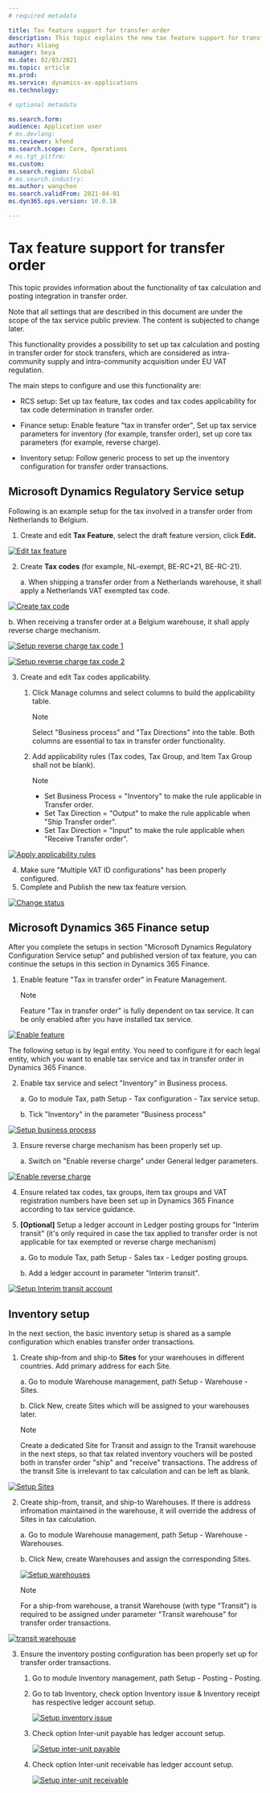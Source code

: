 ```yaml
---
# required metadata

title: Tax feature support for transfer order
description: This topic explains the new tax feature support for transfer order using tax calculation service.
author: kliang
manager: beya
ms.date: 02/03/2021
ms.topic: article
ms.prod: 
ms.service: dynamics-ax-applications
ms.technology: 

# optional metadata

ms.search.form:
audience: Application user
# ms.devlang: 
ms.reviewer: kfend
ms.search.scope: Core, Operations
# ms.tgt_pltfrm: 
ms.custom: 
ms.search.region: Global
# ms.search.industry: 
ms.author: wangchen
ms.search.validFrom: 2021-04-01
ms.dyn365.ops.version: 10.0.18

---
```


# Tax feature support for transfer order

This topic provides information about the functionality of tax calculation and posting integration in transfer order.

Note that all settings that are described in this document are under the scope of the tax service public preview. The content is subjected to change later.

This functionality provides a possibility to set up tax calculation and posting in transfer order for stock transfers, which are considered as intra-community supply and intra-community acquisition under EU VAT regulation.

The main steps to configure and use this functionality are:

-   RCS setup: Set up tax feature, tax codes and tax codes applicability for tax code determination in transfer order.

-   Finance setup: Enable feature "tax in transfer order", Set up tax service parameters for inventory (for example, transfer order), set up core tax parameters (for example, reverse charge).

-   Inventory setup: Follow generic process to set up the inventory configuration for transfer order transactions.



## Microsoft Dynamics Regulatory Service setup

Following is an example setup for the tax involved in a transfer order from Netherlands to Belgium. 

1.  Create and edit **Tax Feature**, select the draft feature version, click **Edit.**

[![Edit tax feature](../media/image1.png)](/media/image1.png)

2.  Create **Tax codes** (for example, NL-exempt, BE-RC+21, BE-RC-21).

    a.  When shipping a transfer order from a Netherlands warehouse, it shall apply a Netherlands VAT exempted tax code.

[![Create tax code](../media/image2.png)](./media/image2.png)

b.  When receiving a transfer order at a Belgium warehouse, it shall apply reverse charge mechanism.

[![Setup reverse charge tax code 1](../media/image3.png)](./media/image3.png)

[![Setup reverse charge tax code 2](../media/image4.png)](./media/image4.png)

3.  Create and edit Tax codes applicability.

    1. Click Manage columns and select columns to build the applicability table.
    
       > [!NOTE]
       > Select "Business process" and "Tax Directions" into the table. Both columns are essential to tax in transfer order functionality.
    
    2. Add applicability rules (Tax codes, Tax Group, and Item Tax Group shall not be blank).
    
       > [!NOTE]
       > - Set Business Process = "Inventory" to make the rule applicable in Transfer order.
       > - Set Tax Direction = "Output" to make the rule applicable when "Ship Transfer order".
       > - Set Tax Direction = "Input" to make the rule applicable when "Receive Transfer order".

[![Apply applicability rules](../media/image5.png)](./media/image5.png)

4.  Make sure "Multiple VAT ID configurations" has been properly configured. 
5.  Complete and Publish the new tax feature version.

[![Change status](./media/image6.png)](../media/image6.png)



## Microsoft Dynamics 365 Finance setup

After you complete the setups in section "Microsoft Dynamics Regulatory Configuration Service setup" and published version of tax feature, you can continue the setups in this section in Dynamics 365 Finance.

1. Enable feature "Tax in transfer order" in Feature Management.

   > [!NOTE]
   > Feature "Tax in transfer order" is fully dependent on tax service. It can be only enabled after you have installed tax service.

[![Enable feature](../media/image7.png)](./media/image7.png)



The following setup is by legal entity. You need to configure it for each legal entity, which you want to enable tax service and tax in transfer order in Dynamics 365 Finance.

2.  Enable tax service and select "Inventory" in Business process.

    a.  Go to module Tax, path Setup - Tax configuration - Tax service setup.

    b.  Tick "Inventory" in the parameter "Business process"

[![Setup business process](../media/image8.png)](./media/image8.png)

3.  Ensure reverse charge mechanism has been properly set up.

    a.  Switch on "Enable reverse charge" under General ledger parameters.

[![Enable reverse charge](../media/image9.png)](./media/image9.png)

4.  Ensure related tax codes, tax groups, item tax groups and VAT registration numbers have been set up in Dynamics 365 Finance according to tax service guidance.

5.  **\[Optional\]** Setup a ledger account in Ledger posting groups for "Interim transit" (it's only required in case the tax applied to transfer order is not applicable for tax exempted or reverse charge mechanism)

    a.  Go to module Tax, path Setup - Sales tax - Ledger posting groups.

    b.  Add a ledger account in parameter "Interim transit".

[![Setup Interim transit account](../media/image10.png)](./media/image10.png)

## Inventory setup

In the next section, the basic inventory setup is shared as a sample configuration which enables transfer order transactions.

1. Create ship-from and ship-to **Sites** for your warehouses in different countries. Add primary address for each Site.

   a.  Go to module Warehouse management, path Setup - Warehouse - Sites.

   b.  Click New, create Sites which will be assigned to your warehouses later.

   > [!NOTE]
   > Create a dedicated Site for Transit and assign to the Transit warehouse in the next steps, so that tax related inventory vouchers will be posted both in transfer order "ship" and "receive" transactions. The address of the transit Site is irrelevant to tax calculation and can be left as blank.

[![Setup Sites](../media/image11.png)](./media/image11.png)

2.  Create ship-from, transit, and ship-to Warehouses. If there is address infromation maintained in the warehouse, it will override the address of Sites in tax calculation.

    a.  Go to module Warehouse management, path Setup - Warehouse - Warehouses.

    b.  Click New, create Warehouses and assign the corresponding Sites.
    
    [![Setup warehouses](../media/image12.png)](./media/image12.png)
    
    > [!NOTE]
    > For a ship-from warehouse, a transit Warehouse (with type "Transit") is required to be assigned under parameter "Transit warehouse" for transfer order transactions.

[![transit warehouse](../media/image13.png)](./media/image13.png)

3.  Ensure the inventory posting configuration has been properly set up for transfer order transactions.

    1. Go to module Inventory management, path Setup - Posting - Posting.

    2. Go to tab Inventory, check option Inventory issue & Inventory receipt has respective ledger account setup.
    
       [![Setup inventory issue](../media/image14.png)](./media/image14.png)
    
    3. Check option Inter-unit payable has ledger account setup.
    
       [![Setup inter-unit payable](../media/image15.png)](./media/image15.png)
    
    4. Check option Inter-unit receivable has ledger account setup.
    
       [![Setup inter-unit receivable](../media/image16.png)](./media/image16.png)


